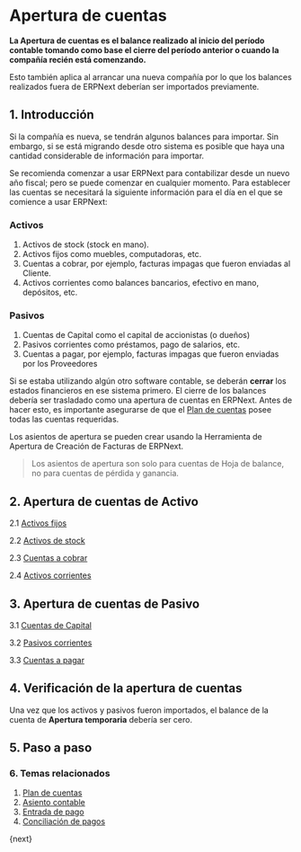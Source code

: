 <!-- add-breadcrumbs -->
# Apertura de cuentas

**La Apertura de cuentas es el balance realizado al inicio del período contable tomando como base el cierre del período anterior o cuando la compañía recién está comenzando.**

Esto también aplica al arrancar una nueva compañía por lo que los balances realizados fuera de ERPNext deberían ser importados previamente.

## 1. Introducción

Si la compañía es nueva, se tendrán algunos balances para importar. Sin embargo, si se está migrando desde otro sistema es posible que haya una cantidad considerable de información para importar.

Se recomienda comenzar a usar ERPNext para contabilizar desde un nuevo año fiscal; pero se puede comenzar en cualquier momento. Para establecer las cuentas se necesitará la siguiente información para el día en el que se comience a usar ERPNext:

### Activos
1. Activos de stock (stock en mano).
1. Activos fijos como muebles, computadoras, etc.
1. Cuentas a cobrar, por ejemplo, facturas impagas que fueron enviadas al Cliente.
1. Activos corrientes como balances bancarios, efectivo en mano, depósitos, etc.

### Pasivos
1. Cuentas de Capital como el capital de accionistas (o dueños)
1. Pasivos corrientes como préstamos, pago de salarios, etc.
1. Cuentas a pagar, por ejemplo, facturas impagas que fueron enviadas por los Proveedores


Si se estaba utilizando algún otro software contable, se deberán **cerrar** los estados financieros en ese sistema primero. El cierre de los balances debería ser trasladado como una apertura de cuentas en ERPNext. Antes de hacer esto, es importante asegurarse de que el [Plan de cuentas](/docs/user/manual/es/accounts/chart-of-accounts) posee todas las cuentas requeridas.

Los asientos de apertura se pueden crear usando la Herramienta de Apertura de Creación de Facturas de ERPNext.

> Los asientos de apertura son solo para cuentas de Hoja de balance, no para cuentas de pérdida y ganancia.

## 2. Apertura de cuentas de Activo

2.1 [Activos fijos](/docs/user/manual/es/accounts/opening-balance/fixed_assets)

2.2 [Activos de stock](/docs/user/manual/es/stock/opening-stock)

2.3 [Cuentas a cobrar](/docs/user/manual/es/accounts/opening-balance/accounts_receivable)

2.4 [Activos corrientes](/docs/user/manual/es/accounts/opening-balance/current_assets)

## 3. Apertura de cuentas de Pasivo

3.1 [Cuentas de Capital](/docs/user/manual/es/accounts/opening-balance/capital_accounts)

3.2 [Pasivos corrientes](/docs/user/manual/es/accounts/opening-balance/current_liabilities)

3.3 [Cuentas a pagar](/docs/user/manual/es/accounts/opening-balance/accounts_payable)

## 4. Verificación de la apertura de cuentas

Una vez que los activos y pasivos fueron importados, el balance de la cuenta de **Apertura temporaria** debería ser cero.

## 5. Paso a paso


### 6. Temas relacionados
1. [Plan de cuentas](/docs/user/manual/es/accounts/chart-of-accounts)
1. [Asiento contable](/docs/user/manual/es/accounts/journal-entry)
1. [Entrada de pago](/docs/user/manual/es/accounts/payment-entry)
1. [Conciliación de pagos](/docs/user/manual/es/accounts/payment-reconciliation)

{next}
